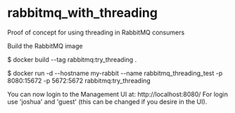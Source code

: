 # rabbitmq_with_threading
Proof of concept for using threading in RabbitMQ consumers

Build the RabbitMQ image

$ docker build --tag rabbitmq:try_threading .

$ docker run -d --hostname my-rabbit --name rabbitmq_threading_test -p 8080:15672 -p 5672:5672 rabbitmq:try_threading

You can now login to the Management UI at: http://localhost:8080/
For login use 'joshua' and 'guest' (this can be changed if you desire in the UI).
